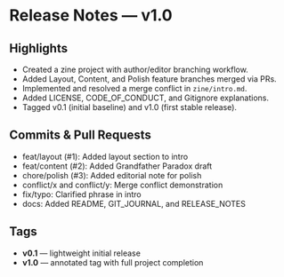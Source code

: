 ﻿# Release Notes — v1.0

## Highlights
- Created a zine project with author/editor branching workflow.
- Added Layout, Content, and Polish feature branches merged via PRs.
- Implemented and resolved a merge conflict in `zine/intro.md`.
- Added LICENSE, CODE_OF_CONDUCT, and Gitignore explanations.
- Tagged v0.1 (initial baseline) and v1.0 (first stable release).

## Commits & Pull Requests
- feat/layout (#1): Added layout section to intro
- feat/content (#2): Added Grandfather Paradox draft
- chore/polish (#3): Added editorial note for polish
- conflict/x and conflict/y: Merge conflict demonstration
- fix/typo: Clarified phrase in intro
- docs: Added README, GIT_JOURNAL, and RELEASE_NOTES

## Tags
- **v0.1** — lightweight initial release
- **v1.0** — annotated tag with full project completion

